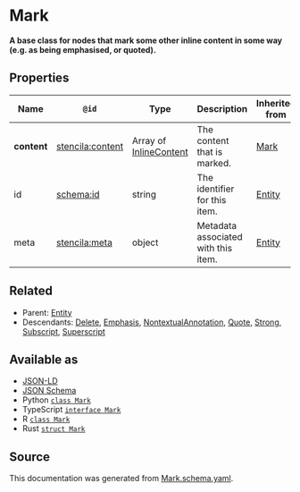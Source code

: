 # Mark

**A base class for nodes that mark some other inline content in some way (e.g. as being emphasised, or quoted).**

## Properties

| Name        | `@id`                                                       | Type                                       | Description                         | Inherited from      |
| ----------- | ----------------------------------------------------------- | ------------------------------------------ | ----------------------------------- | ------------------- |
| **content** | [stencila:content](https://schema.stenci.la/content.jsonld) | Array of [InlineContent](InlineContent.md) | The content that is marked.         | [Mark](Mark.md)     |
| id          | [schema:id](https://schema.org/id)                          | string                                     | The identifier for this item.       | [Entity](Entity.md) |
| meta        | [stencila:meta](https://schema.stenci.la/meta.jsonld)       | object                                     | Metadata associated with this item. | [Entity](Entity.md) |

## Related

- Parent: [Entity](Entity.md)
- Descendants: [Delete](Delete.md), [Emphasis](Emphasis.md), [NontextualAnnotation](NontextualAnnotation.md), [Quote](Quote.md), [Strong](Strong.md), [Subscript](Subscript.md), [Superscript](Superscript.md)

## Available as

- [JSON-LD](https://schema.stenci.la/Mark.jsonld)
- [JSON Schema](https://schema.stenci.la/v1/Mark.schema.json)
- Python [`class Mark`](https://stencila.github.io/schema/python/docs/types.html#schema.types.Mark)
- TypeScript [`interface Mark`](https://stencila.github.io/schema/ts/docs/interfaces/mark.html)
- R [`class Mark`](https://cran.r-project.org/web/packages/stencilaschema/stencilaschema.pdf)
- Rust [`struct Mark`](https://docs.rs/stencila-schema/latest/stencila_schema/struct.Mark.html)

## Source

This documentation was generated from [Mark.schema.yaml](https://github.com/stencila/stencila/blob/master/schema/schema/Mark.schema.yaml).

